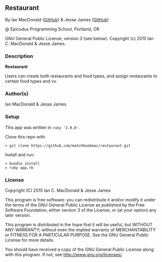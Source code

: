 ## Restaurant

<a href="APP LINK IF APPLICABLE" target="#"><APP LINK NAME></a>

By Ian MacDonald (<a href="https://github.com/matchbookmac" target="#">GitHub</a>) & Jesse James (<a href="https://github.com/jrjamepdx" target="#">GitHub</a>)

@ Epicodus Programming School, Portland, OR

GNU General Public License, version 3 (see below). Copyright (c) 2015 Ian C. MacDonald & Jesse James.

### Description

**Restaurant**

Users can create both restaurants and food types, and assign restaurants to certain food types and vv.

### Author(s)

Ian MacDonald & Jesse James

### Setup

This app was written in `ruby '2.0.0'`.

Clone this repo with
```console
> git clone https://github.com/matchbookmac/restaurant.git
```

Install and run:

```console
> bundle install
> ruby app.rb
```

### License ###
Copyright  (C)  2015  Ian C. MacDonald & Jesse James

This program is free software: you can redistribute it and/or modify
it under the terms of the GNU General Public License as published by
the Free Software Foundation, either version 3 of the License, or
(at your option) any later version.

This program is distributed in the hope that it will be useful,
but WITHOUT ANY WARRANTY; without even the implied warranty of
MERCHANTABILITY or FITNESS FOR A PARTICULAR PURPOSE.  See the
GNU General Public License for more details.

You should have received a copy of the GNU General Public License
along with this program.  If not, see <http://www.gnu.org/licenses/>.
